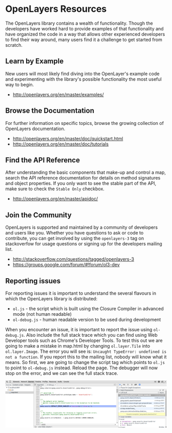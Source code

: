 # OpenLayers Resources

The OpenLayers library contains a wealth of functionality. Though the developers have worked hard to provide examples of that functionality and have organized the code in a way that allows other experienced developers to find their way around, many users find it a challenge to get started from scratch.

## Learn by Example

New users will most likely find diving into the OpenLayer's example code and experimenting with the library's possible functionality the most useful way to begin.

* http://openlayers.org/en/master/examples/

## Browse the Documentation

For further information on specific topics, browse the growing collection of OpenLayers  documentation.

* http://openlayers.org/en/master/doc/quickstart.html
* http://openlayers.org/en/master/doc/tutorials

## Find the API Reference

After understanding the basic components that make-up and control a map, search the API reference documentation for details on method signatures and object properties. If you only want to see the stable part of the API, make sure to check the `Stable Only` checkbox.

* http://openlayers.org/en/master/apidoc/

## Join the Community

OpenLayers is supported and maintained by a community of developers and users like you. Whether you have questions to ask or code to contribute, you can get involved by using the `openlayers-3` tag on stackoverfow for usage questions or signing up for the developers mailing list.

* http://stackoverflow.com/questions/tagged/openlayers-3
* https://groups.google.com/forum/#!forum/ol3-dev

## Reporting issues

For reporting issues it is important to understand the several flavours in which the OpenLayers library is distributed:

* `ol.js` - the script which is built using the Closure Compiler in advanced mode (not human readable)
* `ol-debug.js` - human readable version to be used during development

When you encounter an issue, it is important to report the issue using `ol-debug.js`. Also include the full stack trace which you can find using Web Developer tools such as Chrome's Developer Tools. To test this out we are going to make a mistake in map.html by changing `ol.layer.Tile` into `ol.layer.Image`. The error you will see is: `Uncaught TypeError: undefined is not a function`. If you report this to the mailing list, nobody will know what it means. So first, we are going to change the script tag which points to `ol.js` to point to `ol-debug.js` instead. Reload the page. The debugger will now stop on the error, and we can see the full stack trace.

![At a breakpoint in the debugger](debugger.png)
